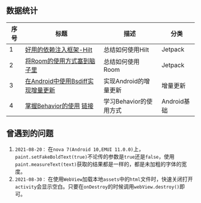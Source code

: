 ## 数据统计



| 序号 | 标题                                                         | 描述                   | 分类        |
| ---- | ------------------------------------------------------------ | ---------------------- | ----------- |
| 1    | [好用的依赖注入框架-Hilt](https://juejin.cn/post/6970580755520946213) | 总结如何使用Hilt       | Jetpack     |
| 2    | [将Room的使用方式塞到脑子里](https://juejin.cn/post/6992875656707211271) | 总结如何使用Room       | Jetpack     |
| 3    | [在Android中使用Bsdiff实现增量更新 ](https://juejin.cn/post/7004809959724548132) | 实现Android的增量更新  | 增量更新    |
| 4    | [掌握Behavior的使用](https://juejin.cn/post/7025901197361938469) [链接](./note/how-to-learn-behavior.md) | 学习Behavior的使用方式 | Android基础 |





## 曾遇到的问题

1. `2021-08-20：` 在`nova 7(Android 10,EMUI 11.0.0)`上，`paint.setFakeBoldText(true)`不论传的参数是`true`还是`false`，使用`paint.measureText(text)`获取的结果都是一样的，都是未加粗的字体的宽度。
2. `2021-08-30：` 在使用`WebView`加载本地`assets`中的`html`文件时，快速关闭打开`activity`会显示空白。只要在`onDestroy`的时候调用`webView.destroy()`即可。

